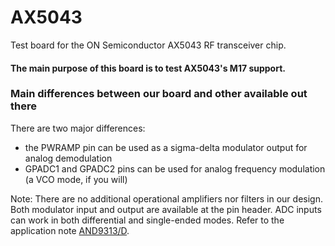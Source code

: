 # AX5043
Test board for the ON Semiconductor AX5043 RF transceiver chip.
#### The main purpose of this board is to test AX5043's M17 support.

### Main differences between our board and other available out there
There are two major differences:
- the PWRAMP pin can be used as a sigma-delta modulator output for analog demodulation
- GPADC1 and GPADC2 pins can be used for analog frequency modulation (a VCO mode, if you will)

Note: There are no additional operational amplifiers nor filters in our design. Both modulator input and output are available at the pin header. ADC inputs can work in both differential and single-ended modes. Refer to the application note [AND9313/D](https://www.onsemi.com/pub/collateral/and9313-d.pdf).
